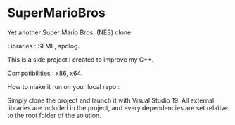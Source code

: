 # SuperMarioBros
Yet another Super Mario Bros. (NES) clone.

Libraries : SFML, spdlog.

This is a side project I created to improve my C++.

Compatibilities : x86, x64.

How to make it run on your local repo :

Simply clone the project and launch it with Visual Studio 19. All external libraries are included in the project, and every dependencies are set relative to the root folder of the solution.

